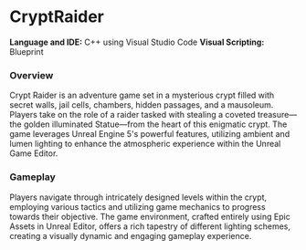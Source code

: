 # CryptRaider


**Language and IDE:** C++ using Visual Studio Code
**Visual Scripting:** Blueprint


### Overview
Crypt Raider is an adventure game set in a mysterious crypt filled with secret walls, jail cells, chambers, hidden passages, and a mausoleum. 
Players take on the role of a raider tasked with stealing a coveted treasure—the golden illuminated Statue—from the heart of this enigmatic crypt. 
The game leverages Unreal Engine 5's powerful features, utilizing ambient and lumen lighting to enhance the atmospheric experience within the Unreal Game Editor.

### Gameplay
Players navigate through intricately designed levels within the crypt, employing various tactics and utilizing game mechanics to progress towards their objective.
The game environment, crafted entirely using Epic Assets in Unreal Editor, offers a rich tapestry of different lighting schemes, creating a visually dynamic and engaging gameplay experience.

